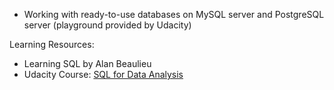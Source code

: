 - Working with ready-to-use databases on MySQL server and PostgreSQL server (playground provided by Udacity) 

Learning Resources: 
 - Learning SQL by Alan Beaulieu
 - Udacity Course: [SQL for Data Analysis](https://learn.udacity.com/courses/ud198)
